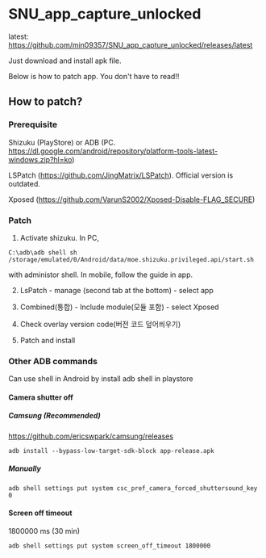 # SNU_app_capture_unlocked

latest: https://github.com/min09357/SNU_app_capture_unlocked/releases/latest

Just download and install apk file.

Below is how to patch app. You don't have to read!!

## How to patch?

### Prerequisite

Shizuku (PlayStore) or ADB (PC. https://dl.google.com/android/repository/platform-tools-latest-windows.zip?hl=ko)

LSPatch (https://github.com/JingMatrix/LSPatch). Official version is outdated.

Xposed (https://github.com/VarunS2002/Xposed-Disable-FLAG_SECURE)

### Patch

1. Activate shizuku. In PC,
```
C:\adb\adb shell sh /storage/emulated/0/Android/data/moe.shizuku.privileged.api/start.sh
```
 with administor shell. In mobile, follow the guide in app.

2. LsPatch - manage (second tab at the bottom) - select app

3. Combined(통합) - Include module(모듈 포함) - select Xposed

4. Check overlay version code(버전 코드 덮어씌우기)

5. Patch and install

### Other ADB commands

Can use shell in Android by install adb shell in playstore

#### Camera shutter off

##### Camsung (Recommended)

https://github.com/ericswpark/camsung/releases

```
adb install --bypass-low-target-sdk-block app-release.apk
```

##### Manually

```
adb shell settings put system csc_pref_camera_forced_shuttersound_key 0
```

#### Screen off timeout

1800000 ms (30 min)

```
adb shell settings put system screen_off_timeout 1800000
```


